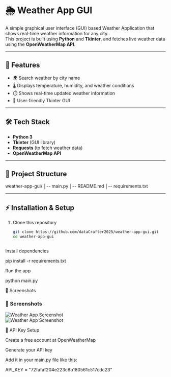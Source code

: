 # 🌦️ Weather App GUI

A simple graphical user interface (GUI) based Weather Application that shows real-time weather information for any city.  
This project is built using **Python** and **Tkinter**, and fetches live weather data using the **OpenWeatherMap API**.

---

## 🚀 Features
- 🌍 Search weather by city name  
- 🌡️ Displays temperature, humidity, and weather conditions  
- ⏱️ Shows real-time updated weather information  
- 🎨 User-friendly Tkinter GUI  

---

## 🛠️ Tech Stack
- **Python 3**  
- **Tkinter** (GUI library)  
- **Requests** (to fetch weather data)  
- **OpenWeatherMap API**  

---

## 📂 Project Structure

weather-app-gui/
│-- main.py
│-- README.md
│-- requirements.txt



---

## ⚡ Installation & Setup
1. Clone this repository  
   ```bash
   git clone https://github.com/dataCrafter2025/weather-app-gui.git
   cd weather-app-gui



Install dependencies

pip install -r requirements.txt


Run the app

python main.py


📸 Screenshots

### 📸 Screenshots  

![Weather App Screenshot](screenshots/images1.png)  
![Weather App Screenshot](screenshots/images2.png)  




🔑 API Key Setup

Create a free account at OpenWeatherMap

Generate your API key

Add it in your main.py file like this:

API_KEY = "72fafaf204e223c8b180561c517cdc23"





